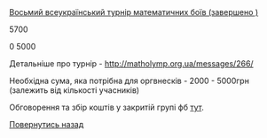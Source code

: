 ## 
[Восьмий всеукраїнський турнір математичних боїв (завершено )](/info/for-grads/восьмий-всеукраїнський-турнір-математичних-боїв/)

5700

0
5000

Детальніше про турнір - http://matholymp.org.ua/messages/266/

Необхідна сума, яка потрібна для оргвнесків - 2000 - 5000грн (залежить від кількості учасників)

Обговорення та збір коштів у закритій групі фб [тут](https://www.facebook.com/groups/426478430768968/permalink/718293588254116/).

<!-- <form action="/%D0%B4%D0%BB%D1%8F-%D0%B2%D0%B8%D0%BF%D1%83%D1%81%D0%BA%D0%BD%D0%B8%D0%BA%D1%96%D0%B2/%D0%B2%D0%BE%D1%81%D1%8C%D0%BC%D0%B8%D0%B9-%D0%B2%D1%81%D0%B5%D1%83%D0%BA%D1%80%D0%B0%D1%97%D0%BD%D1%81%D1%8C%D0%BA%D0%B8%D0%B9-%D1%82%D1%83%D1%80%D0%BD%D1%96%D1%80-%D0%BC%D0%B0%D1%82%D0%B5%D0%BC%D0%B0%D1%82%D0%B8%D1%87%D0%BD%D0%B8%D1%85-%D0%B1%D0%BE%D1%97%D0%B2" class="donateform" enctype="multipart/form-data" method="post"><input id="Email" name="Email" placeholder="email@domain.com" type="email" value="" /><input id="Name" name="Name" placeholder="Вася Пупкін" type="text" value="" /><input type="number" id="Amount" name="Amount" placeholder="100 UAH" />
<input type="hidden" id="ProjectId" name="ProjectId" value="1299" />
<input type="hidden" id="Subscribe" name="Subscribe" value="fasle" />
<input type="submit" value="Зробити внесок" />
<input name='ufprt' type='hidden' value='73B4C38BFA4D43CE9202744D132776CA5B5E877E032DCF5668676C32D0A32F1CC43B5879CFA0A55F8309DB8BE373CE3B24F7D6D0B4D46879A9CBBF8F103EB44E8D49B0A0169B7F94E4E6AAC60CC0AAA2B34826B998468F93ED7B7C94DF8602EB11CE1741959F4E6723C98C88A23131D24AE61FD5DA5CFFA232CF4B3E46FFA0D606873D6A041B4FF9A227EC7838C449B3' /></form> -->


[Повернутись назад](/info/for-grads/)

